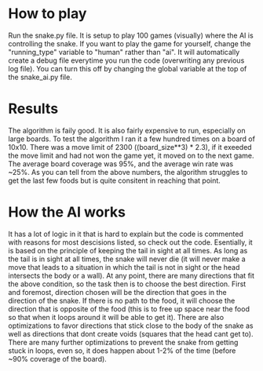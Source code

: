 # How to play
Run the snake.py file. It is setup to play 100 games (visually) where the AI is controlling the snake.
If you want to play the game for yourself, change the "running_type" variable to "human" rather than "ai".
It will automatically create a debug file everytime you run the code (overwriting any previous log file). You can turn this off by changing the global variable at the top of the snake_ai.py file.

# Results
The algorithm is faily good. It is also fairly expensive to run, especially on large boards.
To test the algorithm I ran it a few hundred times on a board of 10x10.
There was a move limit of 2300 ((board_size**3) * 2.3), if it exeeded the move limit and had not won the game yet, it moved on to the next game.
The average board coverage was 95%, and the average win rate was ~25%.
As you can tell from the above numbers, the algorithm struggles to get the last few foods but is quite consitent in reaching that point.

# How the AI works
It has a lot of logic in it that is hard to explain but the code is commented with reasons for most descisions listed, so check out the code.
Esentially, it is based on the principle of keeping the tail in sight at all times.
As long as the tail is in sight at all times, the snake will never die (it will never make a move that leads to a situation in which the tail is not in sight or the head intersects the body or a wall).
At any point, there are many directions that fit the above condition, so the task then is to choose the best direction.
First and foremost, direction chosen will be the direction that goes in the direction of the snake.
If there is no path to the food, it will choose the direction that is opposite of the food (this is to free up space near the food so that when it loops around it will be able to get it).
There are also optimizations to favor directions that stick close to the body of the snake as well as directions that dont create voids (squares that the head cant get to).
There are many further optimizations to prevent the snake from getting stuck in loops, even so, it does happen about 1-2% of the time (before ~90% coverage of the board).
